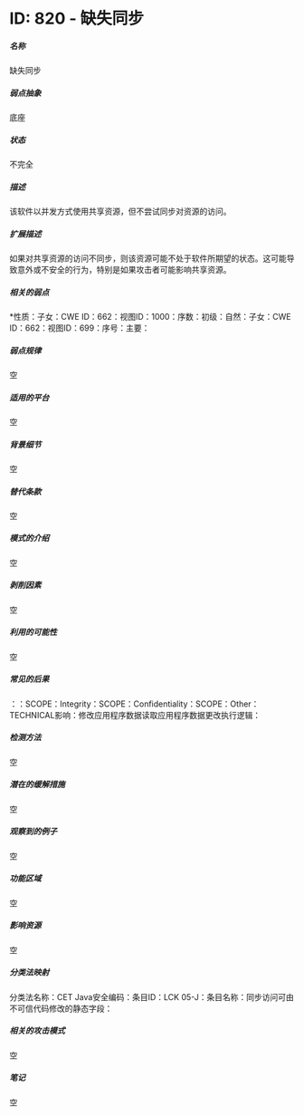 # ID: 820 - 缺失同步
<h5>名称</h5>缺失同步
<h5>弱点抽象</h5>底座
<h5>状态</h5>不完全
<h5>描述</h5>该软件以并发方式使用共享资源，但不尝试同步对资源的访问。
<h5>扩展描述</h5>如果对共享资源的访问不同步，则该资源可能不处于软件所期望的状态。这可能导致意外或不安全的行为，特别是如果攻击者可能影响共享资源。
<h5>相关的弱点</h5>*性质：子女：CWE ID：662：视图ID：1000：序数：初级：自然：子女：CWE ID：662：视图ID：699：序号：主要：
<h5>弱点规律</h5>空
<h5>适用的平台</h5>空
<h5>背景细节</h5>空
<h5>替代条款</h5>空
<h5>模式的介绍</h5>空
<h5>剥削因素</h5>空
<h5>利用的可能性</h5>空
<h5>常见的后果</h5>：：SCOPE：Integrity：SCOPE：Confidentiality：SCOPE：Other：TECHNICAL影响：修改应用程序数据读取应用程序数据更改执行逻辑：
<h5>检测方法</h5>空
<h5>潜在的缓解措施</h5>空
<h5>观察到的例子</h5>空
<h5>功能区域</h5>空
<h5>影响资源</h5>空
<h5>分类法映射</h5>分类法名称：CET Java安全编码：条目ID：LCK 05-J：条目名称：同步访问可由不可信代码修改的静态字段：
<h5>相关的攻击模式</h5>空
<h5>笔记</h5>空

